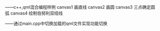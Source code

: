 ——c++,qml混合编程样例
	canvas1 画直线
	canvas2 画圆
	canvas3 三点确定圆弧
	canvas4 绘制伯努利双纽线

——通过main.cpp中切换加载的qml文件实现功能切换
